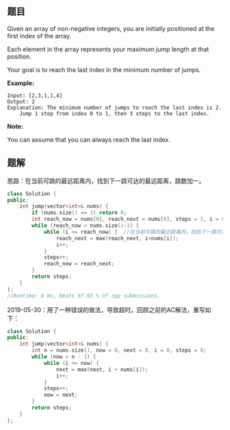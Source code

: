 ## 题目

Given an array of non-negative integers, you are initially positioned at the first index of the array.

Each element in the array represents your maximum jump length at that position.

Your goal is to reach the last index in the minimum number of jumps.

**Example:**

```
Input: [2,3,1,1,4]
Output: 2
Explanation: The minimum number of jumps to reach the last index is 2.
    Jump 1 step from index 0 to 1, then 3 steps to the last index.
```

**Note:**

You can assume that you can always reach the last index.



## 题解

思路：在当前可跳的最远距离内，找到下一跳可达的最远距离，跳数加一。

```cpp
class Solution {
public:
    int jump(vector<int>& nums) {
        if (nums.size() == 1) return 0;
        int reach_now = nums[0], reach_next = nums[0], steps = 1, i = 0;
        while (reach_now < nums.size()-1) {
            while (i <= reach_now) {  //在当前可跳的最远距离内，找到下一跳可达的最远距离
                reach_next = max(reach_next, i+nums[i]);
                i++;
            }
            steps++;
            reach_now = reach_next;
        }
        return steps;
    }
};
//Runtime: 8 ms, beats 97.83 % of cpp submissions.
```

2019-05-30：用了一种错误的做法，导致超时。回顾之前的AC解法，重写如下：

```c++
class Solution {
public:
    int jump(vector<int>& nums) {
        int n = nums.size(), now = 0, next = 0, i = 0, steps = 0;
        while (now < n - 1) {
            while (i <= now) {
                next = max(next, i + nums[i]);
                i++;
            }
            steps++;
            now = next;
        }
        return steps;
    }
};
```
